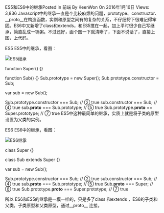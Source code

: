 ES5和ES6中的继承Posted in 前端 By KeenWon On 2016年1月16日 Views: 3,836
Javascript中的继承一直是个比较麻烦的问题，prototype、constructor、__proto__在构造函数，实例和原型之间有的复杂的关系，不仔细捋下很难记得牢固。ES6中又新增了class和extends，和ES5搅在一起，加上平时很少自己写继承，简直乱成一锅粥。不过还好，画个图一下就清晰了，下面不说话了，直接上图，上代码。



ES5
ES5中的继承，看图：

![ES5继承](http://img.keenwon.com/2016/03/20160314212504_39150.png)

function Super() {}
 
function Sub() {}
Sub.prototype = new Super();
Sub.prototype.constructor = Sub;
 
var sub = new Sub();
 
Sub.prototype.constructor === Sub; // ② true
sub.constructor === Sub; // ④ true
sub.__proto__ === Sub.prototype; // ⑤ true
Sub.prototype.__proto__ == Super.prototype; // ⑦ true
ES5中这种最简单的继承，实质上就是将子类的原型设置为父类的实例。



ES6
ES6中的继承，看图：

![ES6继承](http://img.keenwon.com/2016/01/20160116201909_44777.png)

class Super {}
 
class Sub extends Super {}
 
var sub = new Sub();
 
Sub.prototype.constructor === Sub; // ② true
sub.constructor === Sub; // ④ true
sub.__proto__ === Sub.prototype; // ⑤ true
Sub.__proto__ === Super; // ⑥ true
Sub.prototype.__proto__ === Super.prototype; // ⑦ true


所以
ES6和ES5的继承是一模一样的，只是多了class 和extends ，ES6的子类和父类，子类原型和父类原型，通过__proto__ 连接。
